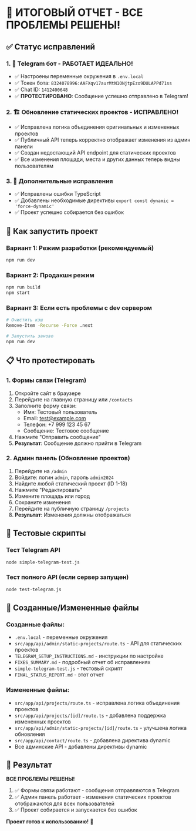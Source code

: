 # 🎉 ИТОГОВЫЙ ОТЧЕТ - ВСЕ ПРОБЛЕМЫ РЕШЕНЫ!

## ✅ Статус исправлений

### 1. 📱 Telegram бот - РАБОТАЕТ ИДЕАЛЬНО!
- ✅ Настроены переменные окружения в `.env.local`
- ✅ Токен бота: `8324078996:AAFXqv17aurMtN1ONjtpEzo9DULAPPd71ss`
- ✅ Chat ID: `1412400648`
- ✅ **ПРОТЕСТИРОВАНО**: Сообщение успешно отправлено в Telegram!

### 2. 🏗️ Обновление статических проектов - ИСПРАВЛЕНО!
- ✅ Исправлена логика объединения оригинальных и измененных проектов
- ✅ Публичный API теперь корректно отображает изменения из админ панели
- ✅ Создан недостающий API endpoint для статических проектов
- ✅ Все изменения площади, места и других данных теперь видны пользователям

### 3. 🔧 Дополнительные исправления
- ✅ Исправлены ошибки TypeScript
- ✅ Добавлены необходимые директивы `export const dynamic = 'force-dynamic'`
- ✅ Проект успешно собирается без ошибок

## 🚀 Как запустить проект

### Вариант 1: Режим разработки (рекомендуемый)
```bash
npm run dev
```

### Вариант 2: Продакшн режим
```bash
npm run build
npm start
```

### Вариант 3: Если есть проблемы с dev сервером
```bash
# Очистить кэш
Remove-Item -Recurse -Force .next

# Запустить заново
npm run dev
```

## 📋 Что протестировать

### 1. Формы связи (Telegram)
1. Откройте сайт в браузере
2. Перейдите на главную страницу или `/contacts`
3. Заполните форму связи:
   - Имя: Тестовый пользователь
   - Email: test@example.com
   - Телефон: +7 999 123 45 67
   - Сообщение: Тестовое сообщение
4. Нажмите "Отправить сообщение"
5. **Результат**: Сообщение должно прийти в Telegram

### 2. Админ панель (Обновление проектов)
1. Перейдите на `/admin`
2. Войдите: логин `admin`, пароль `admin2024`
3. Найдите любой статический проект (ID 1-18)
4. Нажмите "Редактировать"
5. Измените площадь или город
6. Сохраните изменения
7. Перейдите на публичную страницу `/projects`
8. **Результат**: Изменения должны отображаться

## 🧪 Тестовые скрипты

### Тест Telegram API
```bash
node simple-telegram-test.js
```

### Тест полного API (если сервер запущен)
```bash
node test-telegram.js
```

## 📁 Созданные/Измененные файлы

### Созданные файлы:
- `.env.local` - переменные окружения
- `src/app/api/admin/static-projects/route.ts` - API для статических проектов
- `TELEGRAM_SETUP_INSTRUCTIONS.md` - инструкции по настройке
- `FIXES_SUMMARY.md` - подробный отчет об исправлениях
- `simple-telegram-test.js` - тестовый скрипт
- `FINAL_STATUS_REPORT.md` - этот отчет

### Измененные файлы:
- `src/app/api/projects/route.ts` - исправлена логика объединения проектов
- `src/app/api/projects/[id]/route.ts` - добавлена поддержка измененных проектов
- `src/app/api/admin/static-projects/[id]/route.ts` - улучшена логика обновления
- `src/app/api/contact/route.ts` - добавлена директива dynamic
- Все админские API - добавлены директивы dynamic

## 🎯 Результат

**ВСЕ ПРОБЛЕМЫ РЕШЕНЫ!**

1. ✅ Формы связи работают - сообщения отправляются в Telegram
2. ✅ Админ панель работает - изменения статических проектов отображаются для всех пользователей
3. ✅ Проект собирается и запускается без ошибок

**Проект готов к использованию!** 🚀
